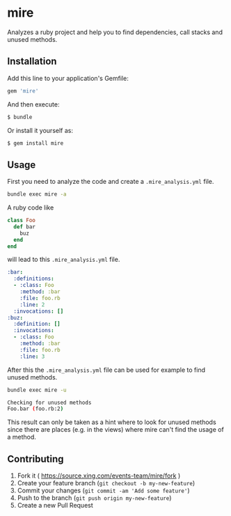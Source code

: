 # mire

Analyzes a ruby project and help you to find dependencies, call stacks
and unused methods.

## Installation

Add this line to your application's Gemfile:

```ruby
gem 'mire'
```

And then execute:

```bash
$ bundle
```

Or install it yourself as:

```bash
$ gem install mire
```

## Usage

First you need to analyze the code and create a `.mire_analysis.yml` file.

```bash
bundle exec mire -a
```

A ruby code like

```ruby
class Foo
  def bar
    buz
  end
end
```

will lead to this `.mire_analysis.yml` file.

```yaml
:bar:
  :definitions:
  - :class: Foo
    :method: :bar
    :file: foo.rb
    :line: 2
  :invocations: []
:buz:
  :definition: []
  :invocations:
  - :class: Foo
    :method: :bar
    :file: foo.rb
    :line: 3
```

After this the `.mire_analysis.yml` file can be used for example to find unused
methods.

```bash
bundle exec mire -u

Checking for unused methods
Foo.bar (foo.rb:2)
```

This result can only be taken as a hint where to look for unused methods since
there are places (e.g. in the views) where mire can't find the usage of a
method.

## Contributing

1. Fork it ( https://source.xing.com/events-team/mire/fork )
2. Create your feature branch (`git checkout -b my-new-feature`)
3. Commit your changes (`git commit -am 'Add some feature'`)
4. Push to the branch (`git push origin my-new-feature`)
5. Create a new Pull Request
